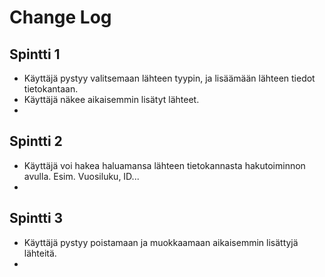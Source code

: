 # Change Log
## Spintti 1
* Käyttäjä pystyy valitsemaan lähteen tyypin, ja lisäämään lähteen tiedot tietokantaan.
* Käyttäjä näkee aikaisemmin lisätyt lähteet.
* 

## Spintti 2
* Käyttäjä voi hakea haluamansa lähteen tietokannasta hakutoiminnon avulla. Esim. Vuosiluku, ID...
* 

## Spintti 3
* Käyttäjä pystyy poistamaan ja muokkaamaan aikaisemmin lisättyjä lähteitä.
* 